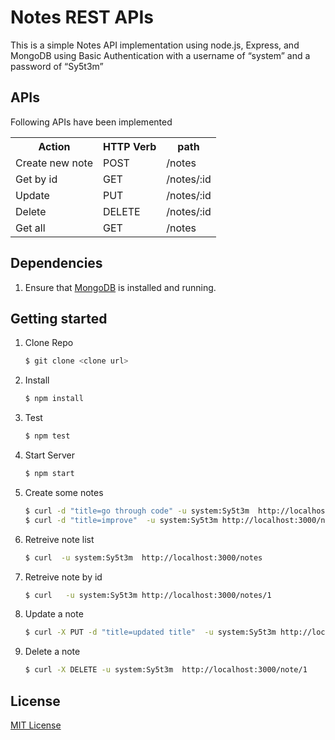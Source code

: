 #  Notes REST APIs 

This is a simple Notes API implementation using node.js, Express, and MongoDB using Basic Authentication with a username of “system” and a password of “Sy5t3m” 


## APIs
Following APIs have been implemented
<table>
  <tr><th>Action</th><th>HTTP Verb</th><th>path</th></tr>
  <tr><td>Create new note</td><td>POST</td><td>/notes</td></tr>
  <tr><td>Get by id</td><td>GET</td><td>/notes/:id</td></tr>
  <tr><td>Update </td><td>PUT</td><td>/notes/:id</td></tr>
  <tr><td>Delete</td><td>DELETE</td><td>/notes/:id</td></tr>
  <tr><td>Get all</td><td>GET</td><td>/notes</td></tr>
</table>



## Dependencies
1. Ensure that [MongoDB](http://www.mongodb.org/) is installed and running.

## Getting started
1. Clone Repo

	```bash
	$ git clone <clone url>
	```
	
1. Install 

	```bash
	$ npm install 
	```
	
1. Test 

	```bash
	$ npm test 
	```
	
	
1. Start Server

	```bash
	$ npm start
	```
	
1. Create some notes

	```bash
	$ curl -d "title=go through code" -u system:Sy5t3m  http://localhost:3000/notes
	$ curl -d "title=improve"  -u system:Sy5t3m http://localhost:3000/notes
	```
	
1. Retreive note list 

	```bash
	$ curl  -u system:Sy5t3m  http://localhost:3000/notes

	```
1. Retreive note by id

	```bash
	$ curl   -u system:Sy5t3m http://localhost:3000/notes/1

	```
1. Update a note

	```bash
	$ curl -X PUT -d "title=updated title"  -u system:Sy5t3m http://localhost:3000/notes/1
	```

1. Delete a note

	```bash
	$ curl -X DELETE -u system:Sy5t3m  http://localhost:3000/note/1
	```

## License
[MIT License](http://en.wikipedia.org/wiki/MIT_License)
